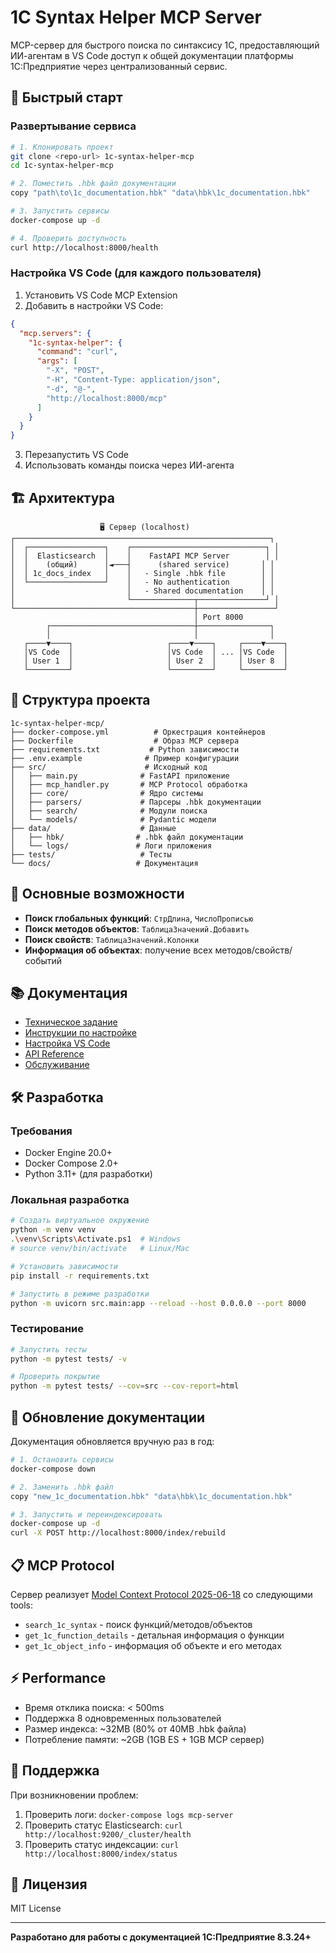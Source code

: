 # 1C Syntax Helper MCP Server

MCP-сервер для быстрого поиска по синтаксису 1С, предоставляющий ИИ-агентам в VS Code доступ к общей документации платформы 1С:Предприятие через централизованный сервис.

## 🚀 Быстрый старт

### Развертывание сервиса

```bash
# 1. Клонировать проект
git clone <repo-url> 1c-syntax-helper-mcp
cd 1c-syntax-helper-mcp

# 2. Поместить .hbk файл документации
copy "path\to\1c_documentation.hbk" "data\hbk\1c_documentation.hbk"

# 3. Запустить сервисы
docker-compose up -d

# 4. Проверить доступность
curl http://localhost:8000/health
```

### Настройка VS Code (для каждого пользователя)

1. Установить VS Code MCP Extension
2. Добавить в настройки VS Code:

```json
{
  "mcp.servers": {
    "1c-syntax-helper": {
      "command": "curl",
      "args": [
        "-X", "POST",
        "-H", "Content-Type: application/json", 
        "-d", "@-",
        "http://localhost:8000/mcp"
      ]
    }
  }
}
```

3. Перезапустить VS Code
4. Использовать команды поиска через ИИ-агента

## 🏗️ Архитектура

```
                    🖥️ Сервер (localhost)
┌─────────────────────────────────────────────────────────┐
│  ┌─────────────────┐    ┌──────────────────────────────┐ │
│  │  Elasticsearch  │    │    FastAPI MCP Server        │ │
│  │    (общий)      │◄───┤      (shared service)       │ │
│  │ 1c_docs_index   │    │   - Single .hbk file        │ │
│  └─────────────────┘    │   - No authentication       │ │
│                         │   - Shared documentation    │ │
│                         └──────────────┬───────────────┘ │
└────────────────────────────────────────┼─────────────────┘
                                         │ Port 8000
        ┌────────────────────────────────┼────────────────┐
        │                                │                │
   ┌────▼────┐                     ┌────▼────┐     ┌────▼────┐
   │VS Code  │                     │VS Code  │ ... │VS Code  │
   │ User 1  │                     │ User 2  │     │ User 8  │
   └─────────┘                     └─────────┘     └─────────┘
```

## 📁 Структура проекта

```
1c-syntax-helper-mcp/
├── docker-compose.yml          # Оркестрация контейнеров
├── Dockerfile                  # Образ MCP сервера
├── requirements.txt           # Python зависимости
├── .env.example              # Пример конфигурации
├── src/                      # Исходный код
│   ├── main.py              # FastAPI приложение
│   ├── mcp_handler.py       # MCP Protocol обработка
│   ├── core/                # Ядро системы
│   ├── parsers/             # Парсеры .hbk документации
│   ├── search/              # Модули поиска
│   └── models/              # Pydantic модели
├── data/                    # Данные
│   ├── hbk/                # .hbk файл документации
│   └── logs/               # Логи приложения
├── tests/                   # Тесты
└── docs/                   # Документация
```

## 🔧 Основные возможности

- **Поиск глобальных функций**: `СтрДлина`, `ЧислоПрописью`
- **Поиск методов объектов**: `ТаблицаЗначений.Добавить`
- **Поиск свойств**: `ТаблицаЗначений.Колонки`
- **Информация об объектах**: получение всех методов/свойств/событий

## 📚 Документация

- [Техническое задание](ТЕХНИЧЕСКОЕ_ЗАДАНИЕ.md)
- [Инструкции по настройке](docs/SETUP_GUIDE.md)
- [Настройка VS Code](docs/VS_CODE_CONFIG.md)
- [API Reference](docs/API_REFERENCE.md)
- [Обслуживание](docs/MAINTENANCE.md)

## 🛠️ Разработка

### Требования

- Docker Engine 20.0+
- Docker Compose 2.0+
- Python 3.11+ (для разработки)

### Локальная разработка

```bash
# Создать виртуальное окружение
python -m venv venv
.\venv\Scripts\Activate.ps1  # Windows
# source venv/bin/activate   # Linux/Mac

# Установить зависимости
pip install -r requirements.txt

# Запустить в режиме разработки
python -m uvicorn src.main:app --reload --host 0.0.0.0 --port 8000
```

### Тестирование

```bash
# Запустить тесты
python -m pytest tests/ -v

# Проверить покрытие
python -m pytest tests/ --cov=src --cov-report=html
```

## 🔄 Обновление документации

Документация обновляется вручную раз в год:

```bash
# 1. Остановить сервисы
docker-compose down

# 2. Заменить .hbk файл
copy "new_1c_documentation.hbk" "data\hbk\1c_documentation.hbk"

# 3. Запустить и переиндексировать
docker-compose up -d
curl -X POST http://localhost:8000/index/rebuild
```

## 📋 MCP Protocol

Сервер реализует [Model Context Protocol 2025-06-18](https://modelcontextprotocol.io/specification/2025-06-18/index) со следующими tools:

- `search_1c_syntax` - поиск функций/методов/объектов
- `get_1c_function_details` - детальная информация о функции
- `get_1c_object_info` - информация об объекте и его методах

## ⚡ Performance

- Время отклика поиска: < 500ms
- Поддержка 8 одновременных пользователей
- Размер индекса: ~32MB (80% от 40MB .hbk файла)
- Потребление памяти: ~2GB (1GB ES + 1GB MCP сервер)

## 🐛 Поддержка

При возникновении проблем:

1. Проверить логи: `docker-compose logs mcp-server`
2. Проверить статус Elasticsearch: `curl http://localhost:9200/_cluster/health`
3. Проверить статус индексации: `curl http://localhost:8000/index/status`

## 📄 Лицензия

MIT License

---

**Разработано для работы с документацией 1С:Предприятие 8.3.24+**
